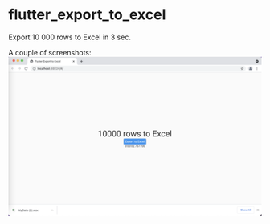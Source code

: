 # flutter_export_to_excel
Export 10 000 rows to Excel in 3 sec.

A couple of screenshots:
![Screenshot](screenshot.png)
